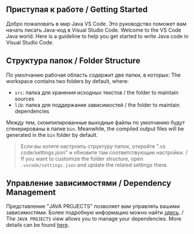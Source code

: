## Приступая к работе / Getting Started

Добро пожаловать в мир Java VS Code. Это руководство поможет вам начать писать Java-код в Visual Studio Code.
Welcome to the VS Code Java world. Here is a guideline to help you get started to write Java code in Visual Studio Code.

## Структура папок / Folder Structure

По умолчанию рабочая область содержит две папки, в которых:
The workspace contains two folders by default, where:

- `src`: папка для хранения исходных текстов / the folder to maintain sources
- `lib`: папка для поддержания зависимостей / the folder to maintain dependencies

Между тем, скомпилированные выходные файлы по умолчанию будут сгенерированы в папке `bin`.
Meanwhile, the compiled output files will be generated in the `bin` folder by default.

> Если вы хотите настроить структуру папок, откройте ".vs code/settings.json" и обновите там соответствующие настройки. / If you want to customize the folder structure, open `.vscode/settings.json` and update the related settings there.

## Управление зависимостями / Dependency Management

Представление "JAVA PROJECTS" позволяет вам управлять вашими зависимостями. Более подробную информацию можно найти [здесь](https://github.com/microsoft/vscode-java-dependency#manage-dependencies). / The `JAVA PROJECTS` view allows you to manage your dependencies. More details can be found [here](https://github.com/microsoft/vscode-java-dependency#manage-dependencies).
